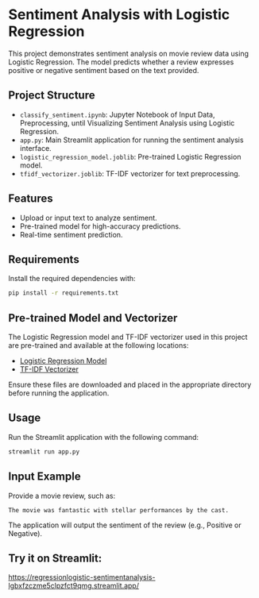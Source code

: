 # Sentiment Analysis with Logistic Regression

This project demonstrates sentiment analysis on movie review data using Logistic Regression. The model predicts whether a review expresses positive or negative sentiment based on the text provided.

## Project Structure

- `classify_sentiment.ipynb`: Jupyter Notebook of Input Data, Preprocessing, until Visualizing Sentiment Analysis using Logistic Regression.
- `app.py`: Main Streamlit application for running the sentiment analysis interface.
- `logistic_regression_model.joblib`: Pre-trained Logistic Regression model.
- `tfidf_vectorizer.joblib`: TF-IDF vectorizer for text preprocessing.

## Features

- Upload or input text to analyze sentiment.
- Pre-trained model for high-accuracy predictions.
- Real-time sentiment prediction.

## Requirements

Install the required dependencies with:

```bash
pip install -r requirements.txt
```

## Pre-trained Model and Vectorizer

The Logistic Regression model and TF-IDF vectorizer used in this project are pre-trained and available at the following locations:

- [Logistic Regression Model](https://github.com/zenklinov/Regression_Logistic_-_Sentiment_Analysis_Movie_Data/blob/main/logistic_regression_model.joblib)
- [TF-IDF Vectorizer](https://github.com/zenklinov/Regression_Logistic_-_Sentiment_Analysis_Movie_Data/blob/main/tfidf_vectorizer.joblib)

Ensure these files are downloaded and placed in the appropriate directory before running the application.

## Usage

Run the Streamlit application with the following command:

```bash
streamlit run app.py
```

## Input Example

Provide a movie review, such as:

```
The movie was fantastic with stellar performances by the cast.
```

The application will output the sentiment of the review (e.g., Positive or Negative).

## Try it on Streamlit:

https://regressionlogistic-sentimentanalysis-lgbxfzczme5clpzfct9qmg.streamlit.app/
